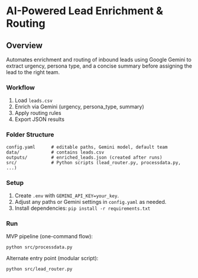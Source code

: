 # AI-Powered Lead Enrichment & Routing

## Overview
Automates enrichment and routing of inbound leads using Google Gemini to extract urgency, persona type, and a concise summary before assigning the lead to the right team.

### Workflow
1. Load `leads.csv`
2. Enrich via Gemini (urgency, persona_type, summary)
3. Apply routing rules
4. Export JSON results

### Folder Structure
```
config.yaml      # editable paths, Gemini model, default team
data/            # contains leads.csv
outputs/         # enriched_leads.json (created after runs)
src/             # Python scripts (lead_router.py, processdata.py, ...)
```

### Setup
1. Create `.env` with `GEMINI_API_KEY=your_key`.
2. Adjust any paths or Gemini settings in `config.yaml` as needed.
3. Install dependencies: `pip install -r requirements.txt`

### Run
MVP pipeline (one-command flow):
```
python src/processdata.py
```

Alternate entry point (modular script):
```
python src/lead_router.py
```
